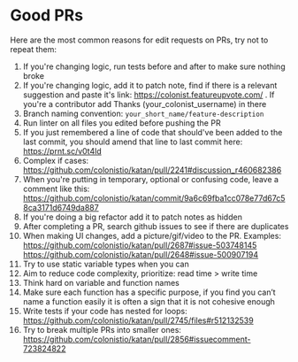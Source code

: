 # Good PRs

Here are the most common reasons for edit requests on PRs, try not to repeat them: 

1. If you're changing logic, run tests before and after to make sure nothing broke
2. If you're changing logic, add it to patch note, find if there is a relevant suggestion and paste it's link: https://colonist.featureupvote.com/ . If you're a contributor add Thanks (your_colonist_username) in there
3. Branch naming convention: `your_short_name/feature-description`
4. Run linter on all files you edited before pushing the PR
5. If you just remembered a line of code that should've been added to the last commit, you should amend that line to last commit here: https://prnt.sc/v0t4ld
6. Complex if cases: https://github.com/colonistio/katan/pull/2241#discussion_r460682386
7. When you're putting in temporary, optional or confusing code, leave a comment like this: https://github.com/colonistio/katan/commit/9a6c69fba1cc078e77d67c58ca3171d6749da887
8. If you're doing a big refactor add it to patch notes as hidden
9. After completing a PR, search github issues to see if there are duplicates
10. When making UI changes, add a picture/gif/video to the PR. Examples: https://github.com/colonistio/katan/pull/2687#issue-503748145 https://github.com/colonistio/katan/pull/2648#issue-500907194
11. Try to use static variable types when you can
12. Aim to reduce code complexity, prioritize: read time > write time
13. Think hard on variable and function names 
14. Make sure each function has a specific purpose, if you find you can’t name a function easily it is often a sign that it is not cohesive enough
15. Write tests if your code has nested for loops: https://github.com/colonistio/katan/pull/2745/files#r512132539
16. Try to break multiple PRs into smaller ones: https://github.com/colonistio/katan/pull/2856#issuecomment-723824822
